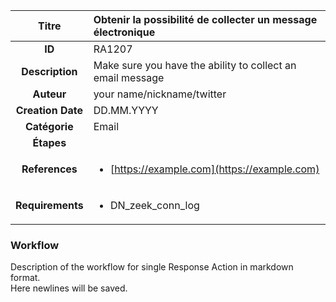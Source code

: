 | Titre                       | Obtenir la possibilité de collecter un message électronique         |
|:---------------------------:|:--------------------|
| **ID**                      | RA1207            |
| **Description**             | Make sure you have the ability to collect an email message   |
| **Auteur**                  | your name/nickname/twitter        |
| **Creation Date**           | DD.MM.YYYY |
| **Catégorie**                | Email      |
| **Étapes**                   || 
| **References** |<ul><li>[https://example.com](https://example.com)</li></ul>|
| **Requirements** |<ul><li>DN_zeek_conn_log</li></ul>|

### Workflow

Description of the workflow for single Response Action in markdown format.  
Here newlines will be saved.
